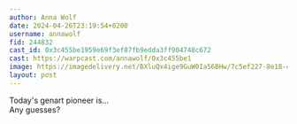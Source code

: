 ```yaml
---
author: Anna Wolf
date: 2024-04-26T23:19:54+0200
username: annawolf
fid: 244832
cast_id: 0x3c455be1959e69f3ef87fb9edda3ff904748c672
cast: https://warpcast.com/annawolf/0x3c455be1
image: https://imagedelivery.net/BXluQx4ige9GuW0Ia56BHw/7c5ef227-8e18-4336-da13-c29a0cd8bb00/original
layout: post
---
```

Today's genart pioneer is...  
Any guesses?  

<img src='https://imagedelivery.net/BXluQx4ige9GuW0Ia56BHw/7c5ef227-8e18-4336-da13-c29a0cd8bb00/original' alt='' referrerpolicy='no-referrer'/>